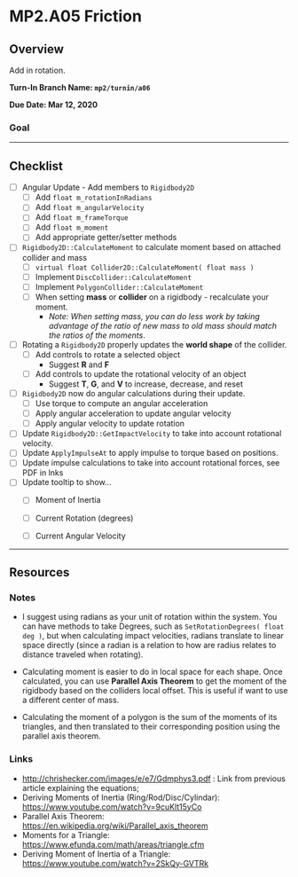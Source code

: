 MP2.A05 Friction
======

## Overview
Add in rotation.  

**Turn-In Branch Name: `mp2/turnin/a06`**

**Due Date: Mar 12, 2020**

### Goal 

------

## Checklist
- [ ] Angular Update - Add members to `Rigidbody2D`
    - [ ] Add `float m_rotationInRadians`
    - [ ] Add `float m_angularVelocity`   
    - [ ] Add `float m_frameTorque`       
    - [ ] Add `float m_moment`
    - [ ] Add appropriate getter/setter methods
- [ ] `Rigidbody2D::CalculateMoment` to calculate moment based on attached collider and mass
    - [ ] `virtual float Collider2D::CalculateMoment( float mass )`
    - [ ] Implement `DiscCollider::CalculateMoment`
    - [ ] Implement `PolygonCollider::CalculateMoment`
    - [ ] When setting **mass** or **collider** on a rigidbody - recalculate your moment.
        - *Note: When setting mass, you can do less work by taking advantage of the ratio of new mass to old mass should match the ratios of the moments*. 
- [ ] Rotating a `Rigidbody2D` properly updates the **world shape** of the collider.
    - [ ] Add controls to rotate a selected object
        - Suggest **R** and **F** 
    - [ ] Add controls to update the rotational velocity of an object
        - Suggest **T**, **G**, and **V** to increase, decrease, and reset
- [ ] `Rigidbody2D` now do angular calculations during their update.
    - [ ] Use torque to compute an angular acceleration
    - [ ] Apply angular acceleration to update angular velocity
    - [ ] Apply angular velocity to update rotation
- [ ] Update `Rigidbody2D::GetImpactVelocity` to take into account rotational velocity.
- [ ] Update `ApplyImpulseAt` to apply impulse to torque based on positions. 
- [ ] Update impulse calculations to take into account rotational forces, see PDF in lnks
- [ ] Update tooltip to show...
    - [ ] Moment of Inertia
    - [ ] Current Rotation (degrees)
    - [ ] Current Angular Velocity


------

## Resources

### Notes
- I suggest using radians as your unit of rotation within the system.  You can have 
methods to take Degrees, such as `SetRotationDegrees( float deg )`, but when calculating
impact velocities, radians translate to linear space directly (since a radian is a relation to how are radius relates to distance traveled when rotating). 

- Calculating moment is easier to do in local space for each shape.  Once calculated, you can use **Parallel Axis Theorem** to  get the moment of the rigidbody based on the colliders local offset.  This is useful if want to use a different center of mass. 

- Calculating the moment of a polygon is the sum of the moments of its triangles, and then
translated to their corresponding position using the parallel axis theorem.




### Links
- http://chrishecker.com/images/e/e7/Gdmphys3.pdf : Link from previous article explaining the equations;
- Deriving Moments of Inertia (Ring/Rod/Disc/Cylindar): https://www.youtube.com/watch?v=9cuKlt15yCo
- Parallel Axis Theorem: https://en.wikipedia.org/wiki/Parallel_axis_theorem
- Moments for a Triangle: https://www.efunda.com/math/areas/triangle.cfm
- Deriving Moment of Inertia of a Triangle: https://www.youtube.com/watch?v=2SkQy-GVTRk  